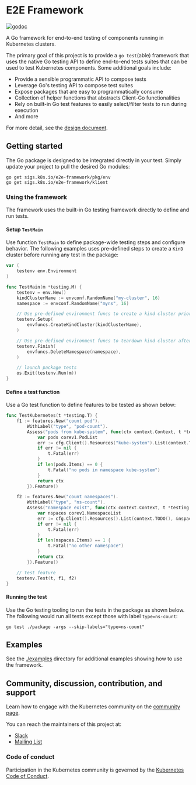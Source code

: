 # E2E Framework

[![godoc](https://pkg.go.dev/badge/github.com/sigs.k8s.io/e2e-framework)](https://pkg.go.dev/sigs.k8s.io/e2e-framework)

A Go framework for end-to-end testing of components running in Kubernetes clusters.

The primary goal of this project is to provide a `go test`(able)
framework that uses the native Go testing API to define end-to-end tests suites
that can be used to test Kubernetes components. Some additional goals
include:

* Provide a sensible programmatic API to compose tests
* Leverage Go's testing API to compose test suites
* Expose packages that are easy to programmatically consume
* Collection of helper functions that abstracts Client-Go functionalities
* Rely on built-in Go test features to easily select/filter tests to run during execution
* And more

For more detail, see the [design document](./docs/design/README.md).

## Getting started

The Go package is designed to be integrated directly in your test. Simply update your project to pull the desired Go modules:

```
go get sigs.k8s.io/e2e-framework/pkg/env
go get sigs.k8s.io/e2e-framework/klient
```

### Using the framework

The framework uses the built-in Go testing framework directly to define and run tests.

#### Setup `TestMain`

Use function `TestMain` to define package-wide testing steps and configure behavior. The following examples uses pre-defined steps to create a `KinD` cluster before running any test in the package:

```go
var (
	testenv env.Environment
)

func TestMain(m *testing.M) {
    testenv = env.New()
    kindClusterName := envconf.RandomName("my-cluster", 16)
    namespace := envconf.RandomName("myns", 16)

    // Use pre-defined environment funcs to create a kind cluster prior to test run
    testenv.Setup(
        envfuncs.CreateKindCluster(kindClusterName),
    )

    // Use pre-defined environment funcs to teardown kind cluster after tests
    testenv.Finish(
        envfuncs.DeleteNamespace(namespace),
    )

    // launch package tests
    os.Exit(testenv.Run(m))
}
```

#### Define a test function

Use a Go test function to define features to be tested as shown below:

```go
func TestKubernetes(t *testing.T) {
    f1 := features.New("count pod").
        WithLabel("type", "pod-count").
        Assess("pods from kube-system", func(ctx context.Context, t *testing.T, cfg *envconf.Config) context.Context {
            var pods corev1.PodList
            err := cfg.Client().Resources("kube-system").List(context.TODO(), &pods)
            if err != nil {
                t.Fatal(err)
            }
            if len(pods.Items) == 0 {
                t.Fatal("no pods in namespace kube-system")
            }
            return ctx
        }).Feature()

    f2 := features.New("count namespaces").
        WithLabel("type", "ns-count").
        Assess("namespace exist", func(ctx context.Context, t *testing.T, cfg *envconf.Config) context.Context {
            var nspaces corev1.NamespaceList
            err := cfg.Client().Resources().List(context.TODO(), &nspaces)
            if err != nil {
                t.Fatal(err)
            }
            if len(nspaces.Items) == 1 {
                t.Fatal("no other namespace")
            }
            return ctx
        }).Feature()

    // test feature
    testenv.Test(t, f1, f2)
}
```

#### Running the test

Use the Go testing tooling to run the tests in the package as shown below. The following would run all tests except those with label `type=ns-count`:

```
go test ./package -args --skip-labels="type=ns-count"
```

## Examples

See the [./examples](./examples) directory for additional examples showing how to use the framework.

## Community, discussion, contribution, and support

Learn how to engage with the Kubernetes community on the [community page](http://kubernetes.io/community/).

You can reach the maintainers of this project at:

- [Slack](https://kubernetes.slack.com/messages/sig-testing)
- [Mailing List](https://kubernetes.slack.com/messages/sig-testing)

### Code of conduct

Participation in the Kubernetes community is governed by the [Kubernetes Code of Conduct](code-of-conduct.md).
